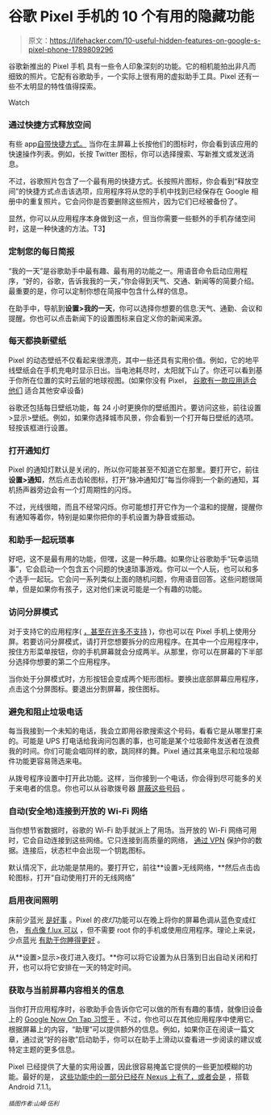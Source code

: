 # 谷歌 Pixel 手机的 10 个有用的隐藏功能

> 原文：<https://lifehacker.com/10-useful-hidden-features-on-google-s-pixel-phone-1789809296>

谷歌新推出的 Pixel 手机 具有一些令人印象深刻的功能。它的相机能拍出非凡而细致的照片。它配有谷歌助手，一个实际上很有用的虚拟助手工具。Pixel 还有一些不太明显的特性值得探索。

Watch

### 通过快捷方式释放空间

有些 app[自带快捷方式。](http://lifehacker.com/get-a-quick-shortcut-to-google-photos-from-your-camera-1789254932#_ga=1.61343268.924246103.1481157331) 当你在主屏幕上长按他们的图标时，你会看到该应用的快速操作列表。例如，长按 Twitter 图标，你可以选择搜索、写新推文或发送消息。

不过，谷歌照片包含了一个最有用的快捷方式。长按照片图标，你会看到“释放空间”的快捷方式点击该选项，应用程序将从您的手机中找到已经保存在 Google 相册中的重复照片。它会问你是否要删除这些照片，因为它们已经被备份了。

显然，你可以从应用程序本身做到这一点，但当你需要一些额外的手机存储空间时，这是一种快速的方法。T3】

### 定制您的每日简报

“我的一天”是谷歌助手中最有趣、最有用的功能之一。用语音命令启动应用程序，“好的，谷歌，告诉我我的一天，”你会得到天气、交通、新闻等的简要介绍。最重要的是，你可以定制你想在简报中包含什么样的信息。

在助手中，导航到**设置>我的一天**，你可以选择你想要的信息:天气、通勤、会议和提醒。你也可以点击新闻下的设置图标来自定义你的新闻来源。

### 每天都换新壁纸

Pixel 的动态壁纸不仅看起来很漂亮，其中一些还具有实用价值。例如，它的地平线壁纸会在手机充电时显示日出。当电池耗尽时，太阳就下山了。你还可以看到基于你所在位置的实时云层的地球视图。(如果你没有 Pixel， [谷歌有一款应用适合他们](https://play.google.com/store/apps/details?id=com.google.android.apps.wallpaper) 适合其他安卓设备)

谷歌还包括每日壁纸功能，每 24 小时更换你的壁纸图片。要访问这些，前往设置>显示>壁纸。例如，如果你选择城市风景，你会看到一个打开每日壁纸的选项。轻按该框进行设置。

### 打开通知灯

Pixel 的通知灯默认是关闭的，所以你可能甚至不知道它在那里。要打开它，前往**设置>通知**，然后点击齿轮图标，打开“脉冲通知灯”每当你得到一个新的通知，耳机扬声器旁边会有一个灯周期性的闪烁。

不过，光线很暗，而且不经常闪烁。你可能想打开它作为一个温和的提醒，提醒你有通知等着你，特别是如果你把你的手机设置为静音或振动。

### 和助手一起玩琐事

好吧，这不是最有用的功能，但嘿，这是一种乐趣。如果你让谷歌助手“玩幸运琐事”，它会启动一个包含五个问题的快速琐事游戏。你可以一个人玩，也可以和多个选手一起玩。它会问一系列类似上面的随机问题，你用语音回答。这些问题很简单，但是如果你有孩子，这对他们来说可能是一个有趣的功能。

### 访问分屏模式

对于支持它的应用程序( [，甚至在许多不支持](http://lifehacker.com/use-android-nougats-split-screen-on-apps-like-pokemon-g-1786839888) )，你也可以在 Pixel 手机上使用分屏。若要访问分屏模式，请打开您想要拆分的应用程序。在其中一个应用程序中，按住方形菜单按钮，你的手机屏幕就会分成两半。从那里，你可以在屏幕的下半部分选择你想要的第二个应用程序。

当你处于分屏模式时，方形按钮会变成两个矩形图标。要换出底部屏幕应用程序，点击这个分屏图标。要退出分割屏幕，按住图标。

### 避免和阻止垃圾电话

每当我接到一个未知的电话，我会立即用谷歌搜索这个号码，看看它是从哪里打来的。可能是 UPS 打电话给我询问包裹的事，也可能是某个垃圾邮件发送者在浪费我的时间。你们可能会唱同样的歌，跳同样的舞。Pixel 通过其来电显示和垃圾邮件功能更容易筛选来电。

从拨号程序设置中打开此功能。这样，当你接到一个电话，你会得到尽可能多的关于来电者的信息。你也可以从谷歌拨号器 [屏蔽这些号码](http://lifehacker.com/how-to-block-annoying-spam-calls-and-texts-in-android-n-1785691168) 。

### 自动(安全地)连接到开放的 Wi-Fi 网络

当你想节省数据时，谷歌的 Wi-Fi 助手就派上了用场。当开放的 Wi-Fi 网络可用时，它会自动连接到这些网络。它只连接到高质量的网络， [通过 VPN](http://lifehacker.com/how-to-stay-safe-on-public-wi-fi-networks-5576927) 保护你的数据。连接后，状态栏中会出现一个钥匙图标。

默认情况下，此功能是禁用的。要打开它，前往**设置>无线网络，**然后点击齿轮图标，打开“自动使用打开的无线网络”

### 启用夜间照明

床前少蓝光 [是好事](http://lifehacker.com/will-night-modes-on-my-smartphone-or-tablet-actually-1766261703) 。Pixel 的*夜灯*功能可以在晚上将你的屏幕色调从蓝色变成红色， [有点像 f.lux 可以](http://lifehacker.com/f-lux-finally-arrives-on-android-requires-root-to-func-1764959519) ，但不需要 root 你的手机或使用应用程序。理论上来说，少点蓝光 [有助于你睡得更好](http://lifehacker.com/how-to-get-better-sleep-and-need-less-every-night-5971884) 。

从**设置>显示>夜灯进入夜灯。**你可以将它设置为从日落到日出自动关闭和打开，也可以将它安排在一天的特定时间。

### 获取与当前屏幕内容相关的信息

当你打开应用程序时，谷歌助手会告诉你它可以做的所有有趣的事情，就像旧设备上的 [Google Now On Tap 习惯于](http://lifehacker.com/google-now-on-tap-is-cool-but-its-not-that-useful-yet-1736479584#_ga=1.20556592.924246103.1481157331) 。不过，你也可以在其他应用程序中使用它。根据屏幕上的内容，“助理”可以提供额外的信息。例如，如果你正在阅读一篇文章，通过说“好的谷歌”启动助手，你可以在助手上滑动以查看进一步阅读的建议或特定主题的更多信息。

Pixel 已经提供了大量的实用设置，因此很容易掩盖它提供的一些更加模糊的功能。最好的是， [这些功能中的一部分已经在 Nexus 上有了，或者会是](https://blog.google/products/android/sweet-update-nougat-android-711/) ，搭载 Android 7.1.1。

*<small>插图作者:山姆·伍利</small>*